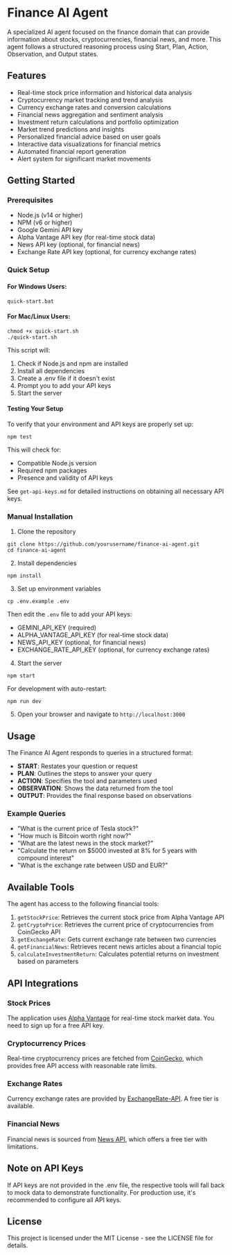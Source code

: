 # Finance AI Agent

A specialized AI agent focused on the finance domain that can provide information about stocks, cryptocurrencies, financial news, and more. This agent follows a structured reasoning process using Start, Plan, Action, Observation, and Output states.

## Features
- Real-time stock price information and historical data analysis
- Cryptocurrency market tracking and trend analysis
- Currency exchange rates and conversion calculations
- Financial news aggregation and sentiment analysis
- Investment return calculations and portfolio optimization
- Market trend predictions and insights
- Personalized financial advice based on user goals
- Interactive data visualizations for financial metrics
- Automated financial report generation
- Alert system for significant market movements


## Getting Started

### Prerequisites

- Node.js (v14 or higher)
- NPM (v6 or higher)
- Google Gemini API key
- Alpha Vantage API key (for real-time stock data)
- News API key (optional, for financial news)
- Exchange Rate API key (optional, for currency exchange rates)

### Quick Setup

#### For Windows Users:
```
quick-start.bat
```

#### For Mac/Linux Users:
```
chmod +x quick-start.sh
./quick-start.sh
```

This script will:
1. Check if Node.js and npm are installed
2. Install all dependencies
3. Create a .env file if it doesn't exist
4. Prompt you to add your API keys
5. Start the server

#### Testing Your Setup
To verify that your environment and API keys are properly set up:
```
npm test
```
This will check for:
- Compatible Node.js version
- Required npm packages
- Presence and validity of API keys

See `get-api-keys.md` for detailed instructions on obtaining all necessary API keys.

### Manual Installation

1. Clone the repository
```
git clone https://github.com/yourusername/finance-ai-agent.git
cd finance-ai-agent
```

2. Install dependencies
```
npm install
```

3. Set up environment variables
```
cp .env.example .env
```
Then edit the `.env` file to add your API keys:
- GEMINI_API_KEY (required)
- ALPHA_VANTAGE_API_KEY (for real-time stock data)
- NEWS_API_KEY (optional, for financial news)
- EXCHANGE_RATE_API_KEY (optional, for currency exchange rates)

4. Start the server
```
npm start
```

For development with auto-restart:
```
npm run dev
```

5. Open your browser and navigate to `http://localhost:3000`

## Usage

The Finance AI Agent responds to queries in a structured format:

- **START**: Restates your question or request
- **PLAN**: Outlines the steps to answer your query
- **ACTION**: Specifies the tool and parameters used
- **OBSERVATION**: Shows the data returned from the tool
- **OUTPUT**: Provides the final response based on observations

### Example Queries

- "What is the current price of Tesla stock?"
- "How much is Bitcoin worth right now?"
- "What are the latest news in the stock market?"
- "Calculate the return on $5000 invested at 8% for 5 years with compound interest"
- "What is the exchange rate between USD and EUR?"

## Available Tools

The agent has access to the following financial tools:

1. `getStockPrice`: Retrieves the current stock price from Alpha Vantage API
2. `getCryptoPrice`: Retrieves the current price of cryptocurrencies from CoinGecko API
3. `getExchangeRate`: Gets current exchange rate between two currencies
4. `getFinancialNews`: Retrieves recent news articles about a financial topic
5. `calculateInvestmentReturn`: Calculates potential returns on investment based on parameters

## API Integrations

### Stock Prices
The application uses [Alpha Vantage](https://www.alphavantage.co/) for real-time stock market data. You need to sign up for a free API key.

### Cryptocurrency Prices
Real-time cryptocurrency prices are fetched from [CoinGecko](https://www.coingecko.com/en/api), which provides free API access with reasonable rate limits.

### Exchange Rates
Currency exchange rates are provided by [ExchangeRate-API](https://www.exchangerate-api.com/). A free tier is available.

### Financial News
Financial news is sourced from [News API](https://newsapi.org/), which offers a free tier with limitations.

## Note on API Keys

If API keys are not provided in the .env file, the respective tools will fall back to mock data to demonstrate functionality. For production use, it's recommended to configure all API keys.

## License

This project is licensed under the MIT License - see the LICENSE file for details. 